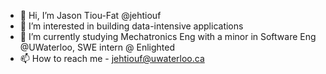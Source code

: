 - 👋 Hi, I’m Jason Tiou-Fat @jehtiouf
- 👀 I’m interested in building data-intensive applications
- 🌱 I’m currently studying Mechatronics Eng with a minor in Software Eng @UWaterloo, SWE intern @ Enlighted
- 📫 How to reach me - jehtiouf@uwaterloo.ca
<!---
jehtiouf/jehtiouf is a ✨ special ✨ repository because its `README.md` (this file) appears on your GitHub profile.
You can click the Preview link to take a look at your changes.
--->
